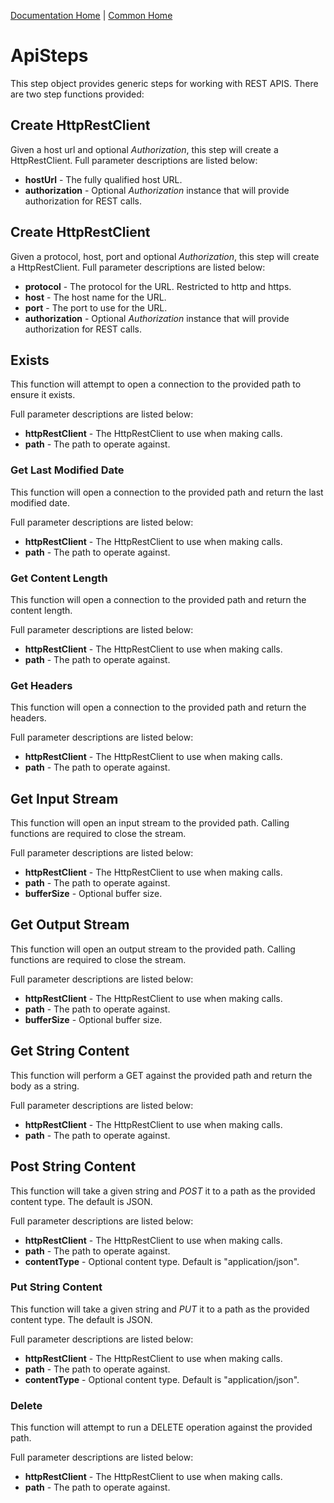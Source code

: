 [Documentation Home](../../docs/readme.md) | [Common Home](../readme.md)

# ApiSteps
This step object provides generic steps for working with REST APIS. 
There are two step functions provided:

## Create HttpRestClient
Given a host url and optional *Authorization*, this step will create a HttpRestClient.
Full parameter descriptions are listed below:

* **hostUrl** - The fully qualified host URL.
* **authorization** - Optional *Authorization* instance that will provide authorization for REST calls.

## Create HttpRestClient
Given a protocol, host, port and optional *Authorization*, this step will create a HttpRestClient.
Full parameter descriptions are listed below:

* **protocol** - The protocol for the URL. Restricted to http and https.
* **host** - The host name for the URL.
* **port** - The port to use for the URL.
* **authorization** - Optional *Authorization* instance that will provide authorization for REST calls.

## Exists
This function will attempt to open a connection to the provided path to ensure it exists.

Full parameter descriptions are listed below:
* **httpRestClient** - The HttpRestClient to use when making calls.
* **path** - The path to operate against.

### Get Last Modified Date
This function will open a connection to the provided path and return the last modified date.

Full parameter descriptions are listed below:
* **httpRestClient** - The HttpRestClient to use when making calls.
* **path** - The path to operate against.

### Get Content Length
This function will open a connection to the provided path and return the content length.

Full parameter descriptions are listed below:
* **httpRestClient** - The HttpRestClient to use when making calls.
* **path** - The path to operate against.

### Get Headers
This function will open a connection to the provided path and return the headers.

Full parameter descriptions are listed below:
* **httpRestClient** - The HttpRestClient to use when making calls.
* **path** - The path to operate against.

## Get Input Stream
This function will open an input stream to the provided path. Calling functions are required to close the stream.

Full parameter descriptions are listed below:
* **httpRestClient** - The HttpRestClient to use when making calls.
* **path** - The path to operate against.
* **bufferSize** - Optional buffer size.

## Get Output Stream
This function will open an output stream to the provided path. Calling functions are required to close the stream.

Full parameter descriptions are listed below:
* **httpRestClient** - The HttpRestClient to use when making calls.
* **path** - The path to operate against.
* **bufferSize** - Optional buffer size.

## Get String Content
This function will perform a GET against the provided path and return the body as a string.

Full parameter descriptions are listed below:
* **httpRestClient** - The HttpRestClient to use when making calls.
* **path** - The path to operate against.

## Post String Content
This function will take a given string and _POST_ it to a path as the provided content type. The default is JSON.

Full parameter descriptions are listed below:
* **httpRestClient** - The HttpRestClient to use when making calls.
* **path** - The path to operate against.
* **contentType** - Optional content type. Default is "application/json".

### Put String Content
This function will take a given string and _PUT_ it to a path as the provided content type. The default is JSON.

Full parameter descriptions are listed below:
* **httpRestClient** - The HttpRestClient to use when making calls.
* **path** - The path to operate against.
* **contentType** - Optional content type. Default is "application/json".

### Delete
This function will attempt to run a DELETE operation against the provided path.

Full parameter descriptions are listed below:
* **httpRestClient** - The HttpRestClient to use when making calls.
* **path** - The path to operate against.
